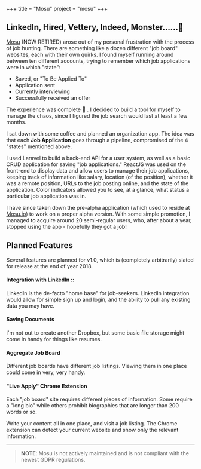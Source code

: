 +++
title = "Mosu"
project = "mosu"
+++

## LinkedIn, Hired, Vettery, Indeed, Monster......:no_good:

[Mosu](https://mosu.io) (NOW RETIRED) arose out of my personal frustration with the process of job hunting. There are something like a dozen different "job board" websites, each with their own quirks. I found myself running around between ten different accounts, trying to remember which job applications were in which "state":

- Saved, or "To Be Applied To"
- Application sent
- Currently interviewing
- Successfully received an offer

The experience was complete :poop: . I decided to build a tool for myself to manage the chaos, since I figured the job search would last at least a few months.

I sat down with some coffee and planned an organization app. The idea was that each **Job Application** goes through a pipeline, compromised of the 4 "states" mentioned above. 

I used Laravel to build a back-end API for a user system, as well as a basic CRUD application for saving "job applications." ReactJS was used on the front-end to display data and allow users to manage their job applications, keeping track of information like salary, location (of the position), whether it was a remote position, URLs to the job posting online, and the state of the application. Color indicators allowed you to see, at a glance, what status a particular job application was in.

I have since taken down the pre-alpha application (which used to reside at [Mosu.io](https://mosu.io)) to work on a proper alpha version. With some simple promotion, I managed to acquire around 20 semi-regular users, who, after about a year, stopped using the app - hopefully they got a job! 

## Planned Features

Several features are planned for v1.0, which is (completely arbitrarily) slated for release at the end of year 2018. 

#### Integration with LinkedIn ::

LinkedIn is the de-facto "home base" for job-seekers. LinkedIn integration would allow for simple sign up and login, and the ability to pull any existing data you may have.

#### Saving Documents

I'm not out to create another Dropbox, but some basic file storage might come in handy for things like resumes.

#### Aggregate Job Board

Different job boards have different job listings. Viewing them in one place could come in very, very handy.

#### "Live Apply" Chrome Extension

Each "job board" site requires different pieces of information. Some require a "long bio" while others prohibit biographies that are longer than 200 words or so.

Write your content all in one place, and visit a job listing. The Chrome extension can detect your current website and show only the relevant information.

---

> **NOTE**: Mosu is not actively maintained and is not compliant with the newest GDPR regulations.
